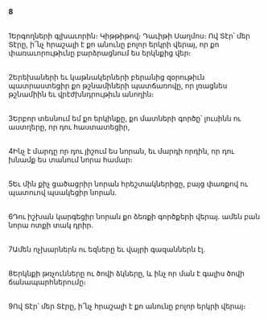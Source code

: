 **8**

\
1Երգողների գլխաւորին։ Կիթթիթով։ Դաւիթի Սաղմոս։ Ով Տէր՝ մեր Տէրը, ի՜նչ հրաշալի է քո անունը բոլոր երկրի վերայ, որ քո փառաւորութիւնը բարձրացնում ես երկնքից վեր։

\
2Երեխաների եւ կաթնակերների բերանից զօրութիւն պատրաստեցիր քո թշնամիների պատճառովը, որ լռացնես թշնամիին եւ վրէժխնդրութիւն անողին։

\
3Երբոր տեսնում եմ քո երկինքը, քո մատների գործը՝ լուսինն ու աստղերը, որ դու հաստատեցիր,

\
4Ինչ է մարդը որ դու յիշում ես նորան, եւ մարդի որդին, որ դու խնամք ես տանում նորա համար։

\
5Եւ մին քիչ ցածացրիր նորան հրեշտակներիցը, բայց փառքով ու պատուով պսակեցիր նորան.

\
6Դու իշխան կարգեցիր նորան քո ձեռքի գործքերի վերայ. ամեն բան նորա ոտքի տակ դրիր.

\
7Ամեն ոչխարներն ու եզները եւ վայրի գազաններն էլ.

\
8Երկնքի թռչունները ու ծովի ձկները, և ինչ որ ման է գալիս ծովի ճանապարհներումը։

\
9Ով Տէր՝ մեր Տէրը, ի՜նչ հրաշալի է քո անունը բոլոր երկրի վերայ։
